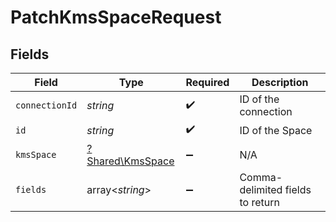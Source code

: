 # PatchKmsSpaceRequest


## Fields

| Field                                               | Type                                                | Required                                            | Description                                         |
| --------------------------------------------------- | --------------------------------------------------- | --------------------------------------------------- | --------------------------------------------------- |
| `connectionId`                                      | *string*                                            | :heavy_check_mark:                                  | ID of the connection                                |
| `id`                                                | *string*                                            | :heavy_check_mark:                                  | ID of the Space                                     |
| `kmsSpace`                                          | [?Shared\KmsSpace](../../Models/Shared/KmsSpace.md) | :heavy_minus_sign:                                  | N/A                                                 |
| `fields`                                            | array<*string*>                                     | :heavy_minus_sign:                                  | Comma-delimited fields to return                    |